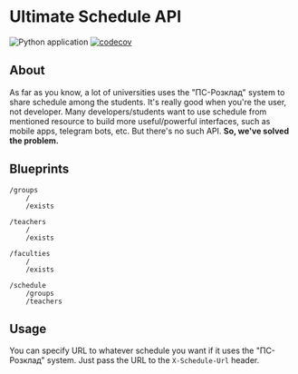 # Ultimate Schedule API

![Python application](https://github.com/skhortiuk/asu-schedule/workflows/Python%20application/badge.svg?branch=master) 
[![codecov](https://codecov.io/gh/skhortiuk/asu-schedule/branch/master/graph/badge.svg)](https://codecov.io/gh/skhortiuk/asu-schedule)


## About
As far as you know, a lot of universities uses the "ПС-Розклад" system to share schedule among the students.
It's really good when you're the user, not developer. Many developers/students want to use schedule from mentioned 
resource to build more useful/powerful interfaces, such as mobile apps, telegram bots, etc.
But there's no such API. **So, we've solved the problem.** 

## Blueprints
```
/groups
    /
    /exists

/teachers
    /
    /exists

/faculties
    /
    /exists

/schedule
    /groups
    /teachers
```

## Usage
You can specify URL to whatever schedule you want if it uses the "ПС-Розклад" system. 
Just pass the URL to the `X-Schedule-Url` header.
